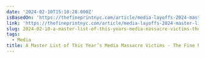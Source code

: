 ```yaml
---
date: '2024-02-10T15:10:28.000Z'
isBasedOn: 'https://thefineprintnyc.com/article/media-layoffs-2024-master-list/'
link: 'https://thefineprintnyc.com/article/media-layoffs-2024-master-list/'
slug: 2024-02-10-a-master-list-of-this-years-media-massacre-victims-the-fine-print
tags:
  - Media
title: A Master List of This Year’s Media Massacre Victims - The Fine Print
---
```



